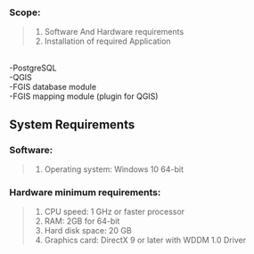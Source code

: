  ###  Scope:
  
  >1. Software And Hardware requirements
  >2. Installation of required Application
  <br>
 -PostgreSQL
 <br>
 -QGIS
 <br>
 -FGIS database module
 <br>
 -FGIS mapping module (plugin for QGIS)
  
  
 <h2>System Requirements</h2>
 

 ### Software:
  > 1. Operating system: Windows 10 64-bit
  
 ### Hardware minimum requirements:
   > 1. CPU speed: 1 GHz or faster processor
   > 2. RAM: 2GB for 64-bit
   > 3. Hard disk space: 20 GB
   > 4. Graphics card: DirectX 9 or later with WDDM 1.0 Driver
   
